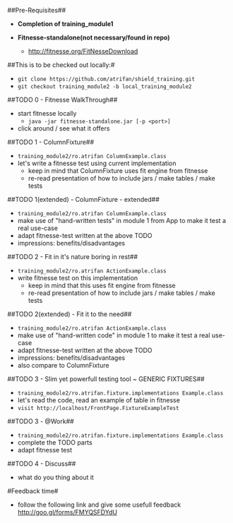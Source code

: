 ##Pre-Requisites##

- **Completion of training_module1**

- **Fitnesse-standalone(not necessary/found in repo)**
	* http://fitnesse.org/FitNesseDownload
	
##This is to be checked out locally:#

- `git clone https://github.com/atrifan/shield_training.git`
- `git checkout training_module2 -b local_training_module2`

##TODO 0 - Fitnesse WalkThrough##

- start fitnesse locally
	* `java -jar fitnesse-standalone.jar [-p <port>]`
- click around / see what it offers

##TODO 1 - ColumnFixture##

- `training_module2/ro.atrifan ColumnExample.class`
- let's write a fitnesse test using current implementation
	* keep in mind that ColumnFixture uses fit engine from fitnesse
	* re-read presentation of how to include jars / make tables / make tests
	
##TODO 1(extended) - ColumnFixture - extended##

- `training_module2/ro.atrifan ColumnExample.class`
- make use of "hand-written tests" in module 1 from App to make it test a real use-case
- adapt fitnesse-test written at the above TODO
- impressions: benefits/disadvantages

##TODO 2 - Fit in it's nature boring in rest##

- `training_module2/ro.atrifan ActionExample.class`
- write fitnesse test on this implementation 
	* keep in mind that this uses fit engine from fitnesse
	* re-read presentation of how to include jars / make tables / make tests
	
##TODO 2(extended) - Fit it to the need##

- `training_module2/ro.atrifan ActionExample.class`
- make use of "hand-written code" in module 1 to make it test a real use-case
- adapt fitnesse-test written at the above TODO
- impressions: benefits/disadvantages
- also compare to ColumnFixture

##TODO 3 - Slim yet powerfull testing tool ~ GENERIC FIXTURES##

- `training_module2/ro.atrifan.fixture.implementations Example.class`
- let's read the code, read an example of table in fitnesse
- `visit http://localhost/FrontPage.FixtureExampleTest`

##TODO 3 - @Work##

- `training_module2/ro.atrifan.fixture.implementations Example.class`
- complete the TODO parts
- adapt fitnesse test

##TODO 4 - Discuss##

- what do you thing about it


#Feedback time#

- follow the following link and give some usefull feedback http://goo.gl/forms/FMYQSFDYdU
